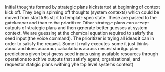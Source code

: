 Initial thoughts formed by strategic plans kickstarted at beginning of context kick off. They begin spinning off thoughts (system contexts) which could be moved from start k8s start to template spec state. These are passed to the gatekeeper and then to the prioritizer. Other strategic plans can accept outputs of strategic plans and then generate better guesses at system context. We are guessing at the chemical equation required to satisfy the seed input (the voice command). The prioritizer is trying all ideas it can in order to satisfy the request. Some it really executes, some it just thinks about and does accuracy calculations across nested startigc plan predictions given best guess seed inputs using available resources through operations to achive outputs that satisfy agent, organizational, and requestor statigic plans (withing yhe top level systems context)
